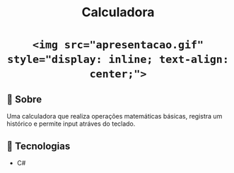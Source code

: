 <h1 align="center">Calculadora</h1>
<h1 align="center">
    
    <img src="apresentacao.gif" style="display: inline; text-align: center;">
</h1>

##                

## 🔖 Sobre
Uma calculadora que realiza operações matemáticas básicas, registra um histórico e permite input atráves do teclado.
## 🚀 Tecnologias
- C#
